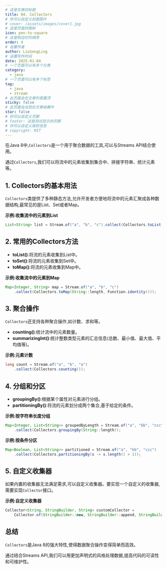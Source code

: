 ```yaml
---
# 这是文章的标题
title: 04. Collectors
# 你可以自定义封面图片
# cover: /assets/images/cover1.jpg
# 这是页面的图标
icon: pen-to-square
# 这是侧边栏的顺序
order: 4
# 设置作者
author: LiuSongLing
# 设置写作时间
date: 2025-01-04
# 一个页面可以有多个分类
category:
  - java
# 一个页面可以有多个标签
tag:
  - java
  - stream
# 此页面会在文章列表置顶
sticky: false
# 此页面会出现在文章收藏中
star: false
# 你可以自定义页脚
# footer: 这是测试显示的页脚
# 你可以自定义版权信息
# copyright: MIT
---
```


在Java 8中,`Collectors`是一个用于聚合数据的工具,可以与Streams API结合使用。

通过`Collectors`,我们可以将流中的元素收集到集合中、拼接字符串、统计元素等。

<!-- more -->

## 1. Collectors的基本用法

`Collectors`类提供了多种静态方法,允许开发者方便地将流中的元素汇聚成各种数据结构,最常见的是List、Set或者Map。

**示例:收集流中的元素到List**

```java
List<String> list = Stream.of("a", "b", "c").collect(Collectors.toList());
```

## 2. 常用的Collectors方法

- **toList()**:将流的元素收集到List中。
- **toSet()**:将流的元素收集到Set中。
- **toMap()**:将流的元素收集到Map中。

**示例:收集流中的元素到Map**

```java
Map<Integer, String> map = Stream.of("a", "b", "c")
    .collect(Collectors.toMap(String::length, Function.identity()));
```

## 3. 聚合操作

`Collectors`还支持各种聚合操作,如计数、求和等。

- **counting()**:统计流中的元素数量。
- **summarizingInt()**:统计整数类型元素的汇总信息(总数、最小值、最大值、平均值等)。

**示例:元素计数**

```java
long count = Stream.of("a", "b", "a")
    .collect(Collectors.counting());
```

## 4. 分组和分区

- **groupingBy()**:根据某个属性对元素进行分组。
- **partitioningBy()**:将流的元素划分成两个集合,基于给定的条件。

**示例:按字符串长度分组**

```java
Map<Integer, List<String>> groupedByLength = Stream.of("a", "bb", "ccc")
    .collect(Collectors.groupingBy(String::length));
```

**示例:按条件分区**

```java
Map<Boolean, List<String>> partitioned = Stream.of("a", "bb", "ccc")
    .collect(Collectors.partitioningBy(s -> s.length() > 1));
```

## 5. 自定义收集器

如果内置的收集器无法满足需求,可以自定义收集器。要实现一个自定义的收集器,需要实现`Collector`接口。

**示例:自定义收集器**

```java
Collector<String, StringBuilder, String> customCollector =
    Collector.of(StringBuilder::new, StringBuilder::append, StringBuilder::append, StringBuilder::toString);
```

## 总结

`Collectors`是Java 8的强大特性,使得数据聚合操作变得简单而高效。

通过结合Streams API,我们可以用更加声明式的风格处理数据,提高代码的可读性和可维护性。
